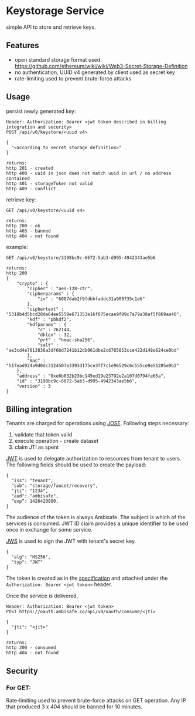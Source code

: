 # Keystorage Service

simple API to store and retrieve keys.

## Features

- open standard storage format used: https://github.com/ethereum/wiki/wiki/Web3-Secret-Storage-Definition
- no authentication, UUID v4 generated by client used as secret key
- rate-limiting used to prevent brute-force attacks

## Usage

persist newly generated key:
```
Header: Authorization: Bearer <jwt token described in billing integration and security>
POST /api/v0/keystore/<uuid v4>

{
  "<according to secret storage definition>"
}

returns:
http 201 - created
http 400 - uuid in json does not match uuid in url / no address contained
http 401 - storageToken not valid
http 409 - conflict
```

retrieve key:
```
GET /api/v0/keystore/<uuid v4>

returns:
http 200 - ok
http 403 - banned
http 404 - not found
```

example:
```
GET /api/v0/keystore/3198bc9c-6672-5ab3-d995-4942343ae5b6

returns:
http 200
{
    "crypto" : {
        "cipher" : "aes-128-ctr",
        "cipherparams" : {
            "iv" : "6087dab2f9fdbbfaddc31a909735c1e6"
        },
        "ciphertext" : "5318b4d5bcd28de64ee5559e671353e16f075ecae9f99c7a79a38af5f869aa46",
        "kdf" : "pbkdf2",
        "kdfparams" : {
            "c" : 262144,
            "dklen" : 32,
            "prf" : "hmac-sha256",
            "salt" : "ae3cd4e7013836a3df6bd7241b12db061dbe2c6785853cce422d148a624ce0bd"
        },
        "mac" : "517ead924a9d0dc3124507e3393d175ce3ff7c1e96529c6c555ce9e51205e9b2"
    },
    "address" : "0xe6b032b23bc145ed19e23792e2a107d0794fe65a",
    "id" : "3198bc9c-6672-5ab3-d995-4942343ae5b6",
    "version" : 3
}
```

## Billing integration

Tenants are charged for operations using [JOSE](https://datatracker.ietf.org/wg/jose/charter/). Following steps necessary:

1. validate that token valid
2. execute operation - create dataset
3. claim JTI as spent

[JWT](https://tools.ietf.org/html/draft-ietf-oauth-json-web-token-32) is used to delegate authorization to resources from tenant to users. The following fields should be used to create the payload:

```
{
  "iss": "tenant",
  "sub": "storage/faucet/recovery",
  "jti": "1234",
  "aud": "ambisafe",
  “exp”: 1426420800,
}
```
The audience of the token is always Ambisafe. The subject is which of the services is consumed. JWT ID claim provides a unique identifier to be used once in exchange for some service.

[JWS](https://tools.ietf.org/html/draft-ietf-jose-json-web-signature-41) is used to sign the JWT with tenant's secret key.

```
{
  "alg": "HS256",
  "typ": "JWT"
}
```
The token is created as in the [specification](https://jwt.io) and attached under the `Authorization: Bearer <jwt token>` header.

Once the service is delivered, 

```
Header: Authorization: Bearer <jwt token>
POST https://oauth.ambisafe.co/api/v0/oauth/consume/<jti>

{
  "jti": "<jit>"
}

returns:
http 200 - consumed
http 404 - not found
```


## Security 


### For GET:

Rate-limiting used to prevent brute-force attacks on GET operation. Any IP that produced 3 x 404 should be banned for 10 minutes.
